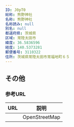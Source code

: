 ```yaml
---
ID: J0pT0
総称: 熊野神社
名称: 熊野神社
名称読み: null
別名: null
都道府県: 茨城県
区域: 常陸太田市
緯度: 36.5836596
経度: 140.5373281
郵便番号: 3110322
住所: 茨城県常陸太田市常福地町６５
---
```


## その他

### 参考URL

| URL | 説明          |
| --- | ------------- |
|     | OpenStreetMap |
